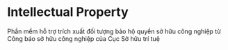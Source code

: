 # Intellectual Property
Phần mềm hỗ trợ trích xuất đối tượng bảo hộ quyền sở hữu công nghiệp từ Công báo sở hữu công nghiệp của Cục Sở hữu trí tuệ
